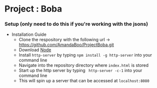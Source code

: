 # Project : Boba

### Setup (only need to do this if you're working with the jsons)

- Installation Guide
  - Clone the respository with the following url -> https://github.com/AmandaBoo/ProjectBoba.git
  - Download [Node](https://nodejs.org/en/)
  - Install ```http-server``` by typing ``npm install -g http-server`` into your command line
  - Navigate into the repository directory where ``index.html`` is stored
  - Start up the http server by typing `` http-server -c-1`` into your command line
  - This will spin up a server that can be accessed at ``localhost:8080``


